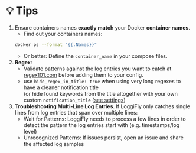# 💡 Tips

1. Ensure containers names **exactly match** your Docker **container names**. 
    - Find out your containers names: 
    ```sh
    docker ps --format "{{.Names}}"
    ```
    - Or better: Define the `container_name` in your compose files.
2. **Regex**:
   - Validate patterns against the log entries you want to catch at [regex101.com](https://regex101.com) before adding them to your config.
   - use `hide_regex_in_title: true` when using very long regexes to have a cleaner notification title<br> (or hide found keywords from the title altogether with your own custom `notification_title` ([see settings](./config_sections/settings#notification-title))
3. **Troubleshooting Multi-Line Log Entries**. If LoggiFly only catches single lines from log entries that span over multiple lines:
    - Wait for Patterns: LoggiFly needs to process a few lines in order to detect the pattern the log entries start with (e.g. timestamps/log level)
    - Unrecognized Patterns: If issues persist, open an issue and share the affected log samples


